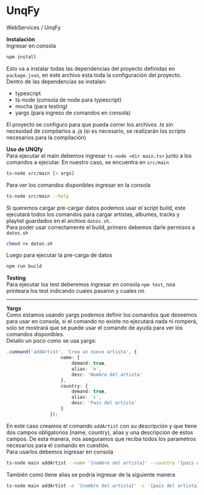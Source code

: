# UnqFy
WebServices / UnqFy
  
**Instalación**  
Ingresar en consola  
```bash
npm install
```
Esto va a instalar todas las dependencias del proyecto definidas en `package.json`, en este archivo esta toda la configuración del proyecto.
Dentro de las dependencias se instalan: 
* typescript
* ts-node (consola de node para typescript)
* mocha (para testing)
* yargs (para ingreso de comandos en consola)

El proyecto se configuro para que pueda correr los archivos .ts sin necesidad de compilarlos a .js (si es necesario, se realizarán 
los scripts necesarios para la compilación)  

**Uso de UNQfy**  
Para ejecutar el main debemos ingresar `ts-node <dir main.ts>` junto a los comandos a ejecutar. En nuestro caso, se encuentra en `src/main`  
```bash
ts-node src/main [> args]
```  
  
Para ver los comandos disponibles ingresar en la consola  
```bash
ts-node src/main --help
```  
Si queremos cargar pre-cargar datos podemos usar el script build, este ejecutará todos los comandos para cargar artistas, albumes, tracks y playlist guardados en el archivo `datos.sh`.  
Para poder usar correctamente el build, primero debemos darle permisos a `datos.sh`
```bash
chmod +x datos.sh
```  
Luego para ejecutar la pre-carga de datos
```bash
npm run build
```  

**Testing**  
Para ejecutar los test deberemos ingresar en consola `npm test`, nos printeara los test indicando cuales pasaron y cuales no
  
---  
**Yargs**  
Como estamos usando yargs podemos definir los comandos que deseemos para usar en consola, si el comando no existe no ejecutará nada ni romperá, solo se mostrará que se puede usar el comando de ayuda para ver los comandos disponibles.  
Detallo un poco como se usa yargs:  
```ts
.command('addArtist', 'Crea un nuevo artista', {
                    name: {
                        demand: true,
                        alias: 'n',
                        desc: 'Nombre del artista'
                    },
                    country: {
                        demand: true,
                        alias: 'c',
                        desc: 'País del artista'
                    }
                });
```  
En este caso creamos el comando `addArtist` con su descripción y que tiene dos campos obligatorios (name, country), alias y una descripción de estos campos. De esta manera, nos aseguramos que reciba todos los parametros necesarios para el comando en cuestión.  
Para usarlos debemos ingresar en consola  
```bash
ts-node main addArtist --name '{nombre del artista}' --country '{país del artista}'
```  
También como tiene alias se podría ingresar de la siguiente manera  
```bash
ts-node main addArtist -n '{nombre del artista}' -c '{país del artista}'
```  

